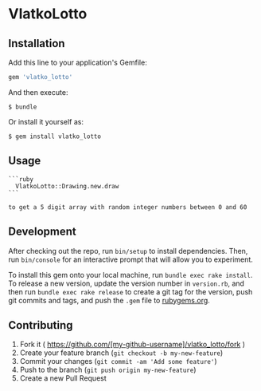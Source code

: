 # VlatkoLotto

## Installation

Add this line to your application's Gemfile:

```ruby
gem 'vlatko_lotto'
```

And then execute:

    $ bundle

Or install it yourself as:

    $ gem install vlatko_lotto

## Usage

    ```ruby
      VlatkoLotto::Drawing.new.draw
    ```

    to get a 5 digit array with random integer numbers between 0 and 60

## Development

After checking out the repo, run `bin/setup` to install dependencies. Then, run `bin/console` for an interactive prompt that will allow you to experiment.

To install this gem onto your local machine, run `bundle exec rake install`. To release a new version, update the version number in `version.rb`, and then run `bundle exec rake release` to create a git tag for the version, push git commits and tags, and push the `.gem` file to [rubygems.org](https://rubygems.org).

## Contributing

1. Fork it ( https://github.com/[my-github-username]/vlatko_lotto/fork )
2. Create your feature branch (`git checkout -b my-new-feature`)
3. Commit your changes (`git commit -am 'Add some feature'`)
4. Push to the branch (`git push origin my-new-feature`)
5. Create a new Pull Request
